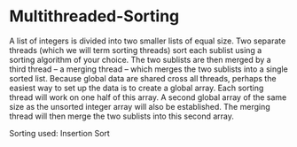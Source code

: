 # Multithreaded-Sorting

A list of integers is divided into two smaller lists of equal size. Two separate threads (which we
will term sorting threads) sort each sublist using a sorting algorithm of your choice. The two
sublists are then merged by a third thread – a merging thread – which merges the two sublists
into a single sorted list. Because global data are shared cross all threads, perhaps the easiest way
to set up the data is to create a global array. Each sorting thread will work on one half of this
array. A second global array of the same size as the unsorted integer array will also be
established. The merging thread will then merge the two sublists into this second array. 

Sorting used: Insertion Sort 